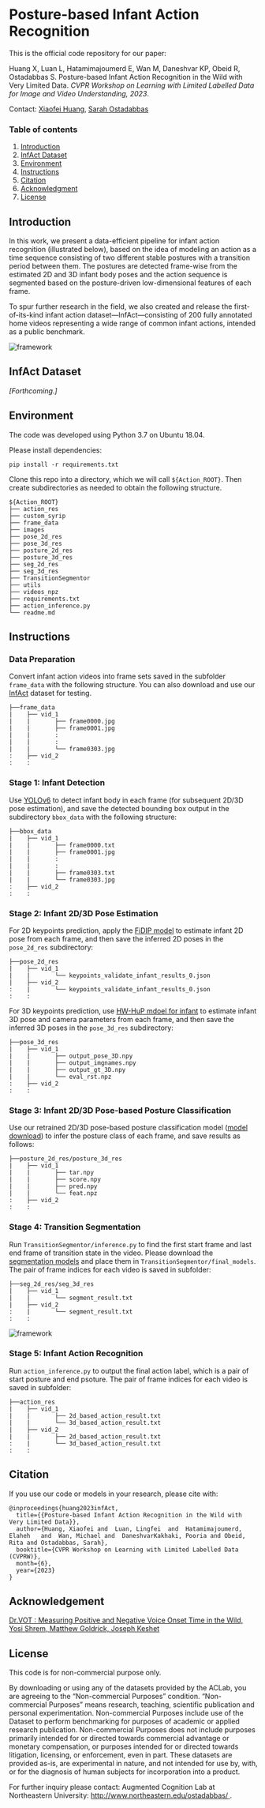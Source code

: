 # Posture-based Infant Action Recognition

This is the official code repository for our paper:

Huang X, Luan L, Hatamimajoumerd E, Wan M, Daneshvar KP, Obeid R, Ostadabbas S. Posture-based Infant Action Recognition in the Wild with Very Limited Data. *CVPR Workshop on Learning with Limited Labelled Data for Image and Video Understanding, 2023*.


Contact: [Xiaofei Huang](xhuang@ece.neu.edu), [Sarah Ostadabbas](ostadabbas@ece.neu.edu)


### Table of contents
1. [Introduction](#introduction)
2. [InfAct Dataset](#infact)
3. [Environment](#environment)
4. [Instructions](#instructions)
5. [Citation](#citation)
6. [Acknowledgment](#acknowledgement)
7. [License](#license)

## Introduction
<a name="introduction"></a>
In this work, we present a data-efficient pipeline for infant action recognition (illustrated below), based on the idea of modeling an action as a time sequence consisting of two different stable postures with a transition period between them. The postures are detected frame-wise from the estimated 2D and 3D infant body poses and the action sequence is segmented based on the posture-driven low-dimensional features of each frame.

To spur further research in the field, we also created and release the first-of-its-kind infant action dataset—InfAct—consisting of 200 fully annotated home videos representing a wide range of common infant actions, intended as a public benchmark.

![framework](images/action_pipeline.png)

## InfAct Dataset
<a name="infact"></a>
*[Forthcoming.]*

## Environment
<a name="environment"></a>
The code was developed using Python 3.7 on Ubuntu 18.04.

Please install dependencies:
   ```
   pip install -r requirements.txt
   ```

Clone this repo into a directory, which we will call ``${Action_ROOT}``. Then create subdirectories as needed to obtain the following structure.
   ```
   ${Action_ROOT}
   ├── action_res
   ├── custom_syrip
   ├── frame_data
   ├── images
   ├── pose_2d_res
   ├── pose_3d_res
   ├── posture_2d_res
   ├── posture_3d_res
   ├── seg_2d_res
   ├── seg_3d_res
   ├── TransitionSegmentor
   ├── utils
   ├── videos_npz
   ├── requirements.txt
   ├── action_inference.py
   └── readme.md

   ```

## Instructions
<a name="instructions"></a>
### Data Preparation
Convert infant action videos into frame sets saved in the subfolder `frame_data` with the following structure. You can also download and use our [InfAct](#infact) dataset for testing.
   ```
   ├──frame_data
   |    ├── vid_1
   |    |       ├── frame0000.jpg
   |    |       ├── frame0001.jpg
   |    |       :
   |    |       :
   |    |       └── frame0303.jpg
   :    ├── vid_2
   :    :  
   ```  
### Stage 1: Infant Detection
Use [YOLOv6](https://github.com/meituan/YOLOv6) to detect infant body in each frame (for subsequent 2D/3D pose estimation), and save the detected bounding box output in the subdirectory `bbox_data` with the following structure:
   ```
   ├──bbox_data
   |    ├── vid_1
   |    |       ├── frame0000.txt
   |    |       ├── frame0001.jpg
   |    |       :
   |    |       :
   |    |       ├── frame0303.txt
   |    |       └── frame0303.jpg
   :    ├── vid_2
   :    :  
   ```   
### Stage 2: Infant 2D/3D Pose Estimation
For 2D keypoints prediction, apply the [FiDIP model](https://arxiv.org/abs/2010.06100) to estimate infant 2D pose from each frame, and then save the inferred 2D poses in the `pose_2d_res` subdirectory:  
   ```
   ├──pose_2d_res
   |    ├── vid_1
   |    |       └── keypoints_validate_infant_results_0.json
   |    ├── vid_2
   :    |       └── keypoints_validate_infant_results_0.json
   :    : 
   ```   
For 3D keypoints prediction, use [HW-HuP mdoel for infant](https://arxiv.org/abs/2105.10996) to estimate infant 3D pose and camera parameters from each frame, and then save the inferred 3D poses  in the `pose_3d_res` subdirectory:
   ```
   ├──pose_3d_res
   |    ├── vid_1
   |    |       ├── output_pose_3D.npy
   |    |       ├── output_imgnames.npy
   |    |       ├── output_gt_3D.npy
   |    |       └── eval_rst.npz
   :    ├── vid_2
   :    :  
   ```   
### Stage 3: Infant 2D/3D Pose-based Posture Classification
Use our retrained 2D/3D pose-based posture classification model ([model download](https://drive.google.com/drive/folders/1X_d_Rle9aDeyCNECaH8Wu1N2IHdF9gAJ?usp=share_link)) to infer the posture class of each frame, and save results as follows: 
   ```
   ├──posture_2d_res/posture_3d_res
   |    ├── vid_1
   |    |       ├── tar.npy
   |    |       ├── score.npy
   |    |       ├── pred.npy
   |    |       └── feat.npz
   :    ├── vid_2
   :    :  
   ```   
### Stage 4: Transition Segmentation
Run `TransitionSegmentor/inference.py` to find the first start frame and last end frame of transition state in the video. Please download the [segmentation models](https://drive.google.com/drive/folders/1ZuwZ8sqY5w-27N3EcWqtPamztP00diCz?usp=share_link) and place them in `TransitionSegmentor/final_models`.
The pair of frame indices for each video is saved in subfolder:
   ```
   ├──seg_2d_res/seg_3d_res
   |    ├── vid_1
   |    |       └── segment_result.txt
   |    ├── vid_2
   :    |       └── segment_result.txt
   :    : 
   ```   
![framework](images/sig_gallery.png)
### Stage 5: Infant Action Recognition  
Run `action_inference.py` to output the final action label, which is a pair of start posture and end psoture. The pair of frame indices for each video is saved in subfolder:
   ```
   ├──action_res
   |    ├── vid_1
   |    |       ├── 2d_based_action_result.txt
   |    |       └── 3d_based_action_result.txt
   |    ├── vid_2
   |    |       ├── 2d_based_action_result.txt
   :    |       └── 3d_based_action_result.txt
   :    :
   ```   

## Citation
<a name="citation"></a>

If you use our code or models in your research, please cite with:
```
@inproceedings{huang2023infAct,
  title={{Posture-based Infant Action Recognition in the Wild with Very Limited Data}},
  author={Huang, Xiaofei and  Luan, Lingfei  and  Hatamimajoumerd, Elaheh   and  Wan, Michael and  DaneshvarKakhaki, Pooria and Obeid, Rita and Ostadabbas, Sarah},
  booktitle={CVPR Workshop on Learning with Limited Labelled Data (CVPRW)},
  month={6},
  year={2023}
}
```

## Acknowledgement
<a name="acknowledgement"></a>
[Dr.VOT : Measuring Positive and Negative Voice Onset Time in the Wild, Yosi Shrem, Matthew Goldrick, Joseph Keshet](https://github.com/MLSpeech/Dr.VOT)


## License 
<a name="license"></a>
This code is for non-commercial purpose only. 

By downloading or using any of the datasets provided by the ACLab, you are agreeing to the “Non-commercial Purposes” condition. “Non-commercial Purposes” means research, teaching, scientific publication and personal experimentation. Non-commercial Purposes include use of the Dataset to perform benchmarking for purposes of academic or applied research publication. Non-commercial Purposes does not include purposes primarily intended for or directed towards commercial advantage or monetary compensation, or purposes intended for or directed towards litigation, licensing, or enforcement, even in part. These datasets are provided as-is, are experimental in nature, and not intended for use by, with, or for the diagnosis of human subjects for incorporation into a product.

For further inquiry please contact: Augmented Cognition Lab at Northeastern University: [http://www.northeastern.edu/ostadabbas/ 
](http://www.northeastern.edu/ostadabbas/).



